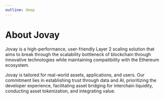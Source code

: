 ```yaml
---
outline: deep
---
```

# About Jovay

Jovay is a high-performance, user-friendly Layer 2 scaling solution that aims to break through the scalability bottleneck of blockchain through innovative technologies while maintaining compatibility with the Ethereum ecosystem.

Jovay is tailored for real-world assets, applications, and users. Our commitment lies in establishing trust through data and AI, prioritizing the developer experience, facilitating asset bridging for interchain liquidity, conducting asset tokenization, and integrating value.
